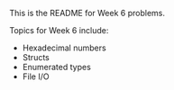 This is the README for Week 6 problems.

Topics for Week 6 include:

* Hexadecimal numbers
* Structs
* Enumerated types
* File I/O